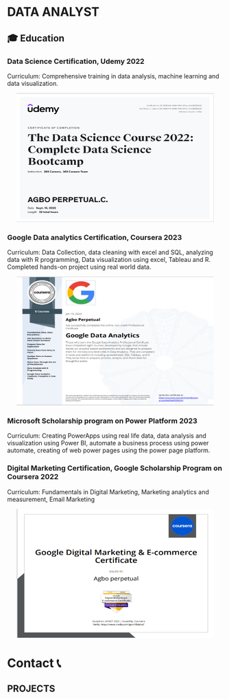 
# DATA ANALYST

## 🎓 Education

### Data Science Certification, Udemy 2022      

Curriculum: Comprehensive training in data analysis, machine learning and data visualization.
<p align="center">
  <img width="460" height="300" src="Asset/U_cert.png">
</p>



### Google Data analytics Certification, Coursera 2023 

Curriculum: Data Collection, data cleaning with excel and SQL, analyzing data with R programming, Data visualization       using excel, Tableau and R. Completed hands-on project using real world data.

<p align="center">
  <img width="460" height="300" src="Asset/Cert_image.png">
</p>


### Microsoft Scholarship program on Power Platform 2023
Curriculum: Creating PowerApps using real life data, data analysis and visualization using Power BI, automate a business process using power automate, creating of web power pages using the power page platform.



### Digital Marketing Certification, Google Scholarship Program on Coursera 2022 

Curriculum: Fundamentals in Digital Marketing, Marketing analytics and measurement, Email Marketing
<p align="center">
  <img width="460" height="300" src="Asset/Digi_cert.png">

 # Contact  📞

 

## PROJECTS



